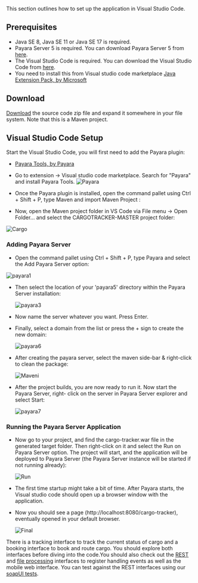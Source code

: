 This section outlines how to set up the application in Visual Studio Code.

## Prerequisites

* Java SE 8, Java SE 11 or Java SE 17 is required.
* Payara Server 5 is required. You can download Payara Server 5 from [here](https://www.payara.fish/downloads/).
* The Visual Studio Code is required. You can download the Visual Studio Code from [here](https://code.visualstudio.com/download).
* You need to install this from Visual studio code marketplace [Java Extension Pack, by Microsoft](https://marketplace.visualstudio.com/items?itemName=vscjava.vscode-java-pack)

## Download

[Download](https://github.com/eclipse-ee4j/cargotracker/archive/master.zip) the source code zip file and expand it somewhere in your file system. Note that this is a Maven project.

## Visual Studio Code Setup

Start the Visual Studio Code, you will first need to add the Payara plugin:
* [Payara Tools, by Payara](https://marketplace.visualstudio.com/items?itemName=Payara.payara-vscode)
* Go to extension -> Visual studio code marketplace. Search for "Payara" and install Payara Tools.
  ![Payara](image/payara_server.png)

 * Once the Payara plugin is installed, open the command pallet using Ctrl + Shift + P, type Maven and import Maven Project :

 * Now, open the Maven project folder in VS Code via File menu -> Open Folder… and select the CARGOTRACKER-MASTER project folder:
 
  ![Cargo](image/cargo.png)

 ### Adding Payara Server

 * Open the command pallet using Ctrl + Shift + P, type Payara and select the Add Payara Server option:
 
  ![payara1](image/payara1.png)

 * Then select the location of your 'payara5' directory within the Payara Server installation:
 
   ![payara3](image/payara3.png)

 * Now name the server whatever you want. Press Enter.
 * Finally, select a domain from the list or press the + sign to create the new domain:
 
   ![payara6](image/payara6.png)

 * After creating the payara server, select the maven side-bar & right-click to clean the package:
 
   ![Maveni](image/maveni.png)

 * After the project builds, you are now ready to run it. Now start the Payara Server, right- click on the server in Payara Server explorer and select Start:
 
   ![payara7](image/payara7.png)

 ### Running the Payara Server Application

 * Now go to your project, and find the cargo-tracker.war file in the generated target folder. Then right-click on it and select the Run on Payara Server option. The project will start, and the application will be deployed to Payara Server (the Payara Server instance will be started if not running already):
 
   ![Run](image/run.png)
 
* The first time startup might take a bit of time. After Payara starts, the Visual studio code should open up a browser window with the application.


 * Now you should see a page (http://localhost:8080/cargo-tracker), eventually opened in your default browser.

   ![Final](image/final.png)
 
There is a tracking interface to track the current status of cargo and a booking interface to book and route cargo. You should explore both interfaces before diving into the code.You should also check out the [REST](https://github.com/eclipse-ee4j/cargotracker/blob/master/src/main/java/org/eclipse/cargotracker/interfaces/handling/rest/HandlingReportService.java) and [file processing](https://github.com/eclipse-ee4j/cargotracker/blob/master/src/main/java/org/eclipse/cargotracker/interfaces/handling/file/UploadDirectoryScanner.java) interfaces to register handling events as well as the mobile web interface. You can test against the REST interfaces using our [soapUI tests](https://github.com/eclipse-ee4j/cargotracker/tree/master/src/test/soapui).
